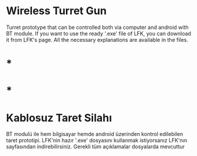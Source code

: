 # Wireless Turret Gun
 Turret prototype that can be controlled both via computer and android with BT module. If you want to use the ready '.exe' file of LFK, you can download it from LFK's page. All the necessary explanations are available in the files.
# *
# *
# Kablosuz Taret Silahı
 BT modulü ile hem bilgisayar hemde android üzerinden kontrol edilebilen taret prototipi. LFK'nin hazır '.exe' dosyasını kullanmak istiyorsanız LFK'nın sayfasından indirebilirsiniz. Gerekli tüm açıklamalar dosyalarda mevcuttur
